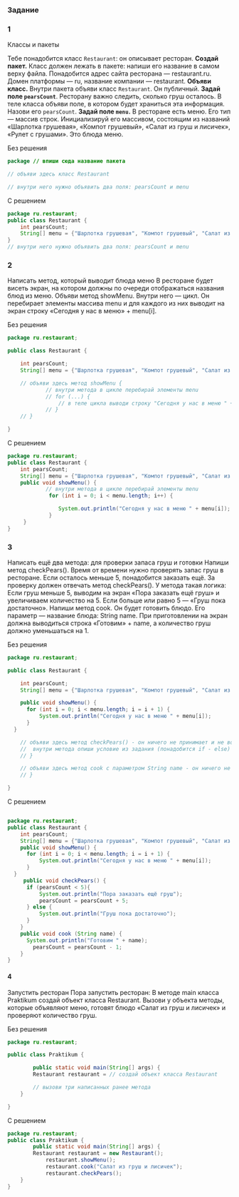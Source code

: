 ### Задание
### 1

Классы и пакеты

Тебе понадобится класс `Restaurant`: он описывает ресторан.
**Создай пакет.** Класс должен лежать в пакете: напиши его название в самом верху файла. Понадобится адрес сайта ресторана — restaurant.ru. Домен платформы — ru, название компании — restaurant.
**Объяви класс.** Внутри пакета объяви класс `Restaurant`. Он публичный.
**Задай поле `pearsCount`**. Ресторану важно следить, сколько груш осталось. В теле класса объяви поле, в котором будет храниться эта информация. Назови его `pearsCount`.
**Задай поле `menu`.** В ресторане есть меню. Его тип — массив строк. Инициализируй его массивом, состоящим из названий «Шарлотка грушевая», «Компот грушевый», «Салат из груш и лисичек», «Рулет с грушами». Это блюда меню.

Без решения
```java
package // впиши сюда название пакета

// объяви здесь класс Restaurant 

// внутри него нужно объявить два поля: pearsCount и menu
```

С решением
```java
package ru.restaurant;
public class Restaurant {
    int pearsCount;
    String[] menu = {"Шарлотка грушевая", "Компот грушевый", "Салат из груш и лисичек", "Рулет с грушами"};
}
// внутри него нужно объявить два поля: pearsCount и menu
```

### 2
Написать метод, который выводит блюда меню
В ресторане будет висеть экран, на котором должны по очереди отображаться названия блюд из меню.
Объяви метод showMenu. Внутри него — цикл. Он перебирает элементы массива menu и для каждого из них выводит на экран строку «Сегодня у нас в меню» + menu[i].

Без решения
```java
package ru.restaurant;

public class Restaurant {

	int pearsCount;
	String[] menu = {"Шарлотка грушевая", "Компот грушевый", "Салат из груш и лисичек", "Рулет с грушами"};

	// объяви здесь метод showMenu {
			// внутри метода в цикле перебирай элементы menu
			// for (...) {
				// в теле цикла выводи строку "Сегодня у нас в меню " + menu[i]
			// }
	// }

}
```

С решением
```java
package ru.restaurant;
public class Restaurant {
    int pearsCount;
    String[] menu = {"Шарлотка грушевая", "Компот грушевый", "Салат из груш и лисичек", "Рулет с грушами"};
    public void showMenu() {
            // внутри метода в цикле перебирай элементы menu
             for (int i = 0; i < menu.length; i++) {

                System.out.println("Сегодня у нас в меню " + menu[i]);
             }
     }
}
```

### 3
Написать ещё два метода: для проверки запаса груш и готовки
Напиши метод checkPears(). Время от времени нужно проверять запас груш в ресторане. Если осталось меньше 5, понадобится заказать ещё. За проверку должен отвечать метод checkPears().
У метода такая логика:
Если груш меньше 5, выводим на экран «Пора заказать ещё груш» и увеличиваем количество на 5.
Если больше или равно 5 — «Груш пока достаточно».
Напиши метод cook. Он будет готовить блюдо. Его параметр — название блюда: String name. При приготовлении на экран должна выводиться строка «Готовим» + name, а количество груш должно уменьшаться на 1.

Без решения
```java
package ru.restaurant;

public class Restaurant {

	int pearsCount;
	String[] menu = {"Шарлотка грушевая", "Компот грушевый", "Салат из груш и лисичек", "Рулет с грушами"};

	public void showMenu() {
      for (int i = 0; i < menu.length; i = i + 1) {
          System.out.println("Сегодня у нас в меню " + menu[i]);
      }
  }

	// объяви здесь метод checkPears() - он ничего не принимает и не возвращает {
	//	внутри метода опиши условие из задания (понадобится if - else)
	// }

	// объяви здесь метод cook с параметром String name - он ничего не возвращает {
	// }

}
```

С решением
```java

package ru.restaurant;
public class Restaurant {
    int pearsCount;
    String[] menu = {"Шарлотка грушевая", "Компот грушевый", "Салат из груш и лисичек", "Рулет с грушами"};
    public void showMenu() {
      for (int i = 0; i < menu.length; i = i + 1) {
          System.out.println("Сегодня у нас в меню " + menu[i]);
      }
  }
     public void checkPears() {
      if (pearsCount < 5){
          System.out.println("Пора заказать ещё груш");
          pearsCount = pearsCount + 5;
      } else {
          System.out.println("Груш пока достаточно");
      }
    }
    public void cook (String name) {
      System.out.println("Готовим " + name);
        pearsCount = pearsCount - 1;
    }
}
```

#### 4

Запустить ресторан
Пора запустить ресторан:
В методе main класса Praktikum создай объект класса Restaurant.
Вызови у объекта методы, которые объявляют меню, готовят блюдо «Салат из груш и лисичек» и проверяют количество груш.

Без решения
```java
package ru.restaurant;

public class Praktikum {

		public static void main(String[] args) {
        Restaurant restaurant = // создай объект класса Restaurant 

        // вызови три написанных ранее метода
    }

}
```

С решением
```java
package ru.restaurant;
public class Praktikum {
        public static void main(String[] args) {
        Restaurant restaurant = new Restaurant();
            restaurant.showMenu();
            restaurant.cook("Салат из груш и лисичек");
            restaurant.checkPears();
    }
}
```